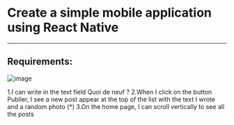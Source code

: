 # Create a simple mobile application using React Native
------------------------------------------------------
Requirements:
---------------------------------------------


![image](https://user-images.githubusercontent.com/82518647/141324729-9c78c158-439d-4027-be80-73329a8619f2.png)



1.I can write in the text field Quoi de neuf ?
2.When I click on the button Publier, I see a new post appear at the top of the list with the text I wrote and a random photo (*)
3.On the home page, I can scroll vertically to see all the posts
